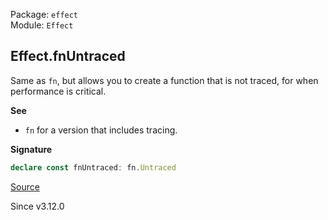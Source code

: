 Package: `effect`<br />
Module: `Effect`<br />

## Effect.fnUntraced

Same as `fn`, but allows you to create a function that is not traced, for when performance is critical.

**See**

- `fn` for a version that includes tracing.

**Signature**

```ts
declare const fnUntraced: fn.Untraced
```

[Source](https://github.com/Effect-TS/effect/tree/main/packages/effect/src/Effect.ts#L14749)

Since v3.12.0